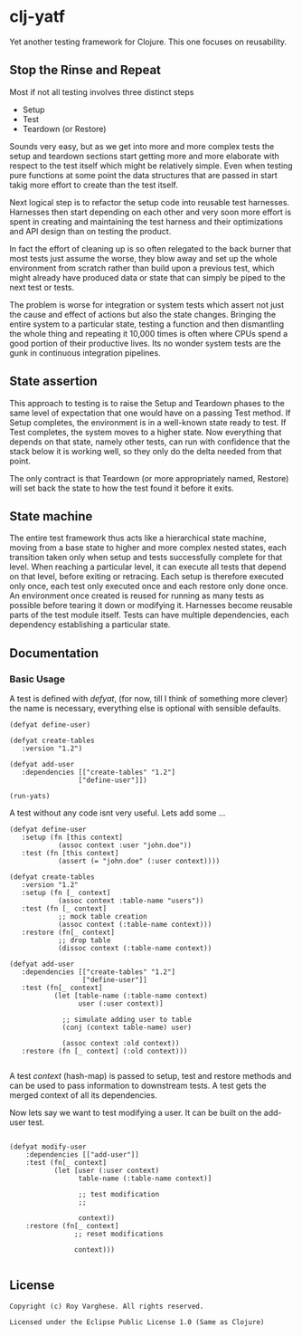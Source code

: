 # clj-yatf
Yet another testing framework for Clojure. This one focuses on reusability.

## Stop the Rinse and Repeat

Most if not all testing involves three distinct steps
- Setup
- Test
- Teardown (or Restore)

Sounds very easy, but as we get into more and more complex tests the setup and teardown sections start getting more and more elaborate with respect to the test itself which might be relatively simple. Even when testing pure functions at some point the data structures that are passed in start takig more effort to create than the test itself.

Next logical step is to refactor the setup code into reusable test harnesses. Harnesses then start depending on each other and very soon more effort is spent in creating and maintaining the test harness and their optimizations and API design than on testing the product.

In fact the effort of cleaning up is so often relegated to the back burner that most tests just assume the worse, they blow away and set up the whole environment from scratch rather than build upon a previous test, which might already have produced data or state that can simply be piped to the next test or tests.

The problem is worse for integration or system tests which assert not just the cause and effect of actions but also the state changes. Bringing the entire system to a particular state, testing a function and then dismantling the whole thing and repeating it 10,000 times is often where CPUs spend a good portion of their productive lives. Its no wonder system tests are the gunk in continuous integration pipelines.

## State assertion

This approach to testing is to raise the Setup and Teardown phases to the same level of expectation that one would have on a passing Test method. If Setup completes, the environment is in a well-known state ready to test. If Test completes, the system moves to a higher state. Now everything that depends on that state, namely other tests, can run with confidence that the stack below it is working well, so they only do the delta needed from that point.

The only contract is that Teardown (or more appropriately named, Restore) will set back the state to how the test found it before it exits.

## State machine

The entire test framework thus acts like a hierarchical state machine, moving from a base state to higher and more complex nested states, each transition taken only when setup and tests successfully complete for that level. When reaching a particular level, it can execute all tests that depend on that level, before exiting or retracing. Each setup is therefore executed only once, each test only executed once and each restore only done once. An environment once created is reused for running as many tests as possible before tearing it down or modifying it. Harnesses become reusable parts of the test module itself. Tests can have multiple dependencies, each dependency establishing a particular state.


## Documentation

### Basic Usage

A test is defined with *defyat*, (for now, till I think of something more clever) the name is necessary, everything else is optional with sensible defaults.

```
(defyat define-user)

(defyat create-tables
   :version "1.2")

(defyat add-user
   :dependencies [["create-tables" "1.2"]
                 ["define-user"]])
 
(run-yats)

```

A test without any code isnt very useful. Lets add some ...


```
(defyat define-user
   :setup (fn [this context] 
            (assoc context :user "john.doe"))
   :test (fn [this context] 
            (assert (= "john.doe" (:user context))))
            
(defyat create-tables
   :version "1.2"
   :setup (fn [_ context]
            (assoc context :table-name "users"))
   :test (fn [_ context]
            ;; mock table creation
            (assoc context (:table-name context)))
   :restore (fn[_ context]
            ;; drop table
            (dissoc context (:table-name context))
            
(defyat add-user
   :dependencies [["create-tables" "1.2"]
                  ["define-user"]]
   :test (fn[_ context]
           (let [table-name (:table-name context)
                 user (:user context)]
                 
             ;; simulate adding user to table
             (conj (context table-name) user)
             
             (assoc context :old context))
   :restore (fn [_ context] (:old context)))
     
```

A test *context* (hash-map) is passed to setup, test and restore methods and can be used to pass information to downstream tests. A test gets the merged context of all its dependencies.


Now lets say we want to test modifying a user. It can be built on the add-user test.

```

(defyat modify-user
    :dependencies [["add-user"]]
    :test (fn[_ context]
           (let [user (:user context)
                 table-name (:table-name context)]
                 
                 ;; test modification
                 ;;
                 
                 context))
    :restore (fn[_ context]
                ;; reset modifications
                
                context)))
                
```

   


## License

    Copyright (c) Roy Varghese. All rights reserved. 
    
    Licensed under the Eclipse Public License 1.0 (Same as Clojure)
